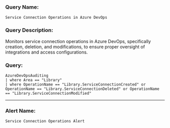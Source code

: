 ### Query Name:  
`Service Connection Operations in Azure DevOps`

### Query Description:  
Monitors service connection operations in Azure DevOps, specifically creation, deletion, and modifications, to ensure proper oversight of integrations and access configurations.

### Query:  
```kql
AzureDevOpsAuditing
| where Area == "Library"
| where OperationName == "Library.ServiceConnectionCreated" or OperationName == "Library.ServiceConnectionDeleted" or OperationName == "Library.ServiceConnectionModified"
```

---

### Alert Name:  
`Service Connection Operations Alert`